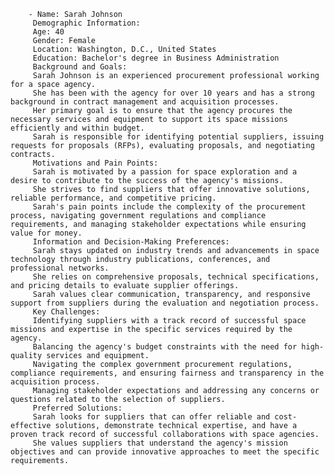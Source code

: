         - Name: Sarah Johnson
         Demographic Information:
         Age: 40
         Gender: Female
         Location: Washington, D.C., United States
         Education: Bachelor's degree in Business Administration
         Background and Goals:
         Sarah Johnson is an experienced procurement professional working for a space agency.
         She has been with the agency for over 10 years and has a strong background in contract management and acquisition processes.
         Her primary goal is to ensure that the agency procures the necessary services and equipment to support its space missions efficiently and within budget.
         Sarah is responsible for identifying potential suppliers, issuing requests for proposals (RFPs), evaluating proposals, and negotiating contracts.
         Motivations and Pain Points:
         Sarah is motivated by a passion for space exploration and a desire to contribute to the success of the agency's missions.
         She strives to find suppliers that offer innovative solutions, reliable performance, and competitive pricing.
         Sarah's pain points include the complexity of the procurement process, navigating government regulations and compliance requirements, and managing stakeholder expectations while ensuring value for money.
         Information and Decision-Making Preferences:
         Sarah stays updated on industry trends and advancements in space technology through industry publications, conferences, and professional networks.
         She relies on comprehensive proposals, technical specifications, and pricing details to evaluate supplier offerings.
         Sarah values clear communication, transparency, and responsive support from suppliers during the evaluation and negotiation process.
         Key Challenges:
         Identifying suppliers with a track record of successful space missions and expertise in the specific services required by the agency.
         Balancing the agency's budget constraints with the need for high-quality services and equipment.
         Navigating the complex government procurement regulations, compliance requirements, and ensuring fairness and transparency in the acquisition process.
         Managing stakeholder expectations and addressing any concerns or questions related to the selection of suppliers.
         Preferred Solutions:
         Sarah looks for suppliers that can offer reliable and cost-effective solutions, demonstrate technical expertise, and have a proven track record of successful collaborations with space agencies.
         She values suppliers that understand the agency's mission objectives and can provide innovative approaches to meet the specific requirements.



